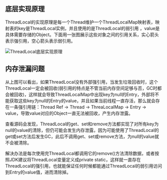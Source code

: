 ## 底层实现原理
ThreadLocal的实现原理是每一个Thread维护一个ThreadLocalMap映射表，映射表的key是ThreadLocal实例，并且使用的是ThreadLocal的弱引用 ，value是具体需要存储的Object。下面用一张图展示这些对象之间的引用关系，实心箭头表示强引用，空心箭头表示弱引用。

![ThreadLocal底层实现原理]()

## 内存泄漏问题
从上图可以看出，如果ThreadLocal没有外部强引用，当发生垃圾回收时，这个ThreadLocal一定会被回收(弱引用的特点是不管当前内存空间足够与否，GC时都会被回收)，这样就会导致ThreadLocalMap中出现key为null的Entry，外部将不能获取这些key为null的Entry的value，并且如果当前线程一直存活，那么就会存在一条强引用链：Thread Ref -> Thread -> ThreaLocalMap -> Entry -> value，导致value对应的Object一直无法被回收，产生内存泄露。

查看源码会发现，ThreadLocal的get、set和remove方法都实现了对所有key为null的value的清除，但仍可能会发生内存泄露，因为可能使用了ThreadLocal的get或set方法后发生GC，此后不调用get、set或remove方法，为null的value就不会被清除。

解决办法是每次使用完ThreadLocal都调用它的remove()方法清除数据，或者按照JDK建议将ThreadLocal变量定义成private static，这样就一直存在ThreadLocal的强引用，也就能保证任何时候都能通过ThreadLocal的弱引用访问到Entry的value值，进而清除掉。
